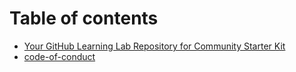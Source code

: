 # Table of contents

* [Your GitHub Learning Lab Repository for Community Starter Kit](README.md)
* [code-of-conduct](code-of-conduct.md)
